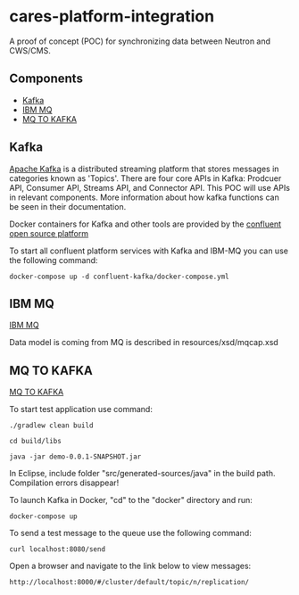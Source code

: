 # cares-platform-integration

A proof of concept (POC) for synchronizing data between Neutron and CWS/CMS.

## Components

* [Kafka](#kafka)
* [IBM MQ](#ibm_mq)
* [MQ TO KAFKA](#mq_to_kafka)


## Kafka

[Apache Kafka](https://kafka.apache.org/) is a distributed streaming platform that stores messages in categories known as 'Topics'. There are four core APIs in Kafka: Prodcuer API, Consumer API, Streams API, and Connector API. This POC will use APIs in relevant components. More information about how kafka functions can be seen in their documentation.

Docker containers for Kafka and other tools are provided by the [confluent open source platform](https://www.confluent.io/product/confluent-open-source/)


To start all confluent platform services with Kafka and IBM-MQ you can use the following command:

```docker-compose up -d confluent-kafka/docker-compose.yml```

## IBM MQ
[IBM MQ](#ibm_mq)

Data model is coming from MQ is described in resources/xsd/mqcap.xsd 

## MQ TO KAFKA

[MQ TO KAFKA](#mq_to_kafka)


To start test application use command:

```
./gradlew clean build

cd build/libs

java -jar demo-0.0.1-SNAPSHOT.jar
```

In Eclipse, include folder "src/generated-sources/java" in the build path. Compilation errors disappear!

To launch Kafka in Docker, "cd" to the "docker" directory and run:

```docker-compose up```

To send a test message to the queue use the following command:

```curl localhost:8080/send```

Open a browser and navigate to the link below to view messages:

```http://localhost:8000/#/cluster/default/topic/n/replication/```
